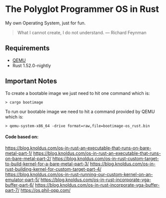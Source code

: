 
The Polyglot Programmer OS in Rust
===
My own Operating System, just for fun.

> What I cannot create, I do not understand. 
> — Richard Feynman

## Requirements
* [QEMU](https://www.qemu.org/)
*  Rust 1.52.0-nightly

## Important Notes

To create a bootable image we just need to hit one command which is:
```
> cargo bootimage
```

To run our bootable image we need to hit a command provided by QEMU which is:
```
> qemu-system-x86_64 -drive format=raw,file=bootimage-os_rust.bin
```

#### Code based on: 
https://blog.knoldus.com/os-in-rust-an-executable-that-runs-on-bare-metal-part-1/
https://blog.knoldus.com/os-in-rust-an-executable-that-runs-on-bare-metal-part-2/
https://blog.knoldus.com/os-in-rust-custom-target-to-build-kernel-for-a-bare-metal-part-3/
https://blog.knoldus.com/os-in-rust-building-kernel-for-custom-target-part-4/
https://blog.knoldus.com/os-in-rust-running-our-custom-kernel-on-an-emulator-part-5/
https://blog.knoldus.com/os-in-rust-incorporate-vga-buffer-part-6/
https://blog.knoldus.com/os-in-rust-incorporate-vga-buffer-part-7/
https://os.phil-opp.com/